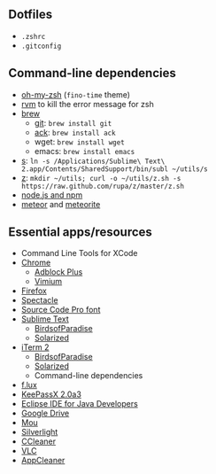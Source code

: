 ## Dotfiles

* `.zshrc`
* `.gitconfig`

## Command-line dependencies

* [oh-my-zsh](https://github.com/robbyrussell/oh-my-zsh) (`fino-time` theme)
* [rvm](http://rvm.io/) to kill the error message for zsh
* [brew](http://brew.sh/)
  * [git](http://git-scm.com/): `brew install git`
  * [ack](http://beyondgrep.com/): `brew install ack`
  * wget: `brew install wget`
  * emacs: `brew install emacs`
* [s](http://www.sublimetext.com/): `ln -s /Applications/Sublime\ Text\ 2.app/Contents/SharedSupport/bin/subl ~/utils/s`
* [z](https://github.com/rupa/z): `mkdir ~/utils; curl -o ~/utils/z.sh -s https://raw.github.com/rupa/z/master/z.sh`
* [node.js and npm](http://nodejs.org/)
* [meteor](https://www.meteor.com/) and [meteorite](https://github.com/oortcloud/meteorite/)

## Essential apps/resources

* Command Line Tools for XCode
* [Chrome](https://chrome.google.com)
  * [Adblock Plus](https://adblockplus.org/)
  * [Vimium](https://chrome.google.com/webstore/detail/vimium/dbepggeogbaibhgnhhndojpepiihcmeb?hl=en)
* [Firefox](https://www.mozilla.org/en-US/firefox/new/)
* [Spectacle](http://spectacleapp.com/)
* [Source Code Pro font](http://sourceforge.net/projects/sourcecodepro.adobe/)
* [Sublime Text](http://www.sublimetext.com/)
  * [BirdsofParadise](https://github.com/jbergantine/Birds-of-Paradise-for-TextMate)
  * [Solarized](https://github.com/SublimeColors/Solarized)
* [iTerm 2](http://www.iterm2.com/)
  * [BirdsofParadise](https://github.com/zdj/themes)
  * [Solarized](https://github.com/altercation/solarized/tree/master/iterm2-colors-solarized)
  * Command-line dependencies
* [f.lux](https://justgetflux.com/news/pages/mac/)
* [KeePassX 2.0a3](http://www.keepassx.org/news/2012/10/367)
* [Eclipse IDE for Java Developers](https://www.eclipse.org/downloads/)
* [Google Drive](https://tools.google.com/dlpage/drive)
* [Mou](http://mouapp.com/)
* [Silverlight](http://www.microsoft.com/silverlight/)
* [CCleaner](https://www.piriform.com/CCLEANER)
* [VLC](www.videolan.org/vlc/download-macosx.html)
* [AppCleaner](http://www.freemacsoft.net/appcleaner/)
